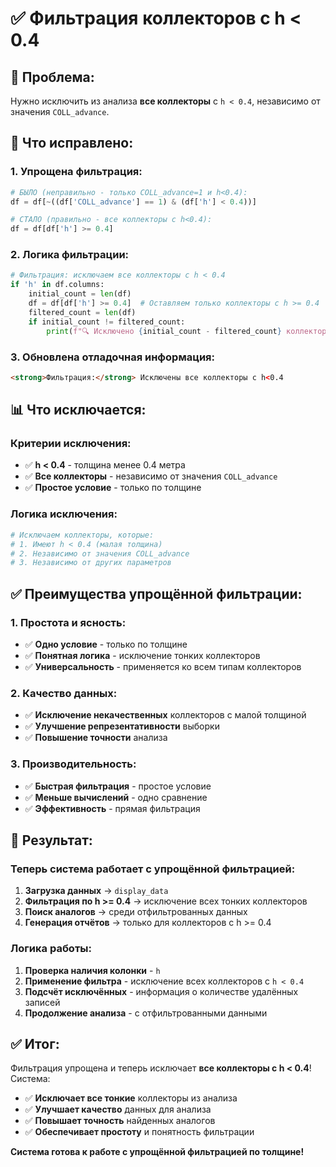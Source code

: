 # ✅ Фильтрация коллекторов с h < 0.4

## 🎯 **Проблема:**
Нужно исключить из анализа **все коллекторы** с `h < 0.4`, независимо от значения `COLL_advance`.

## 🔧 **Что исправлено:**

### **1. Упрощена фильтрация:**
```python
# БЫЛО (неправильно - только COLL_advance=1 и h<0.4):
df = df[~((df['COLL_advance'] == 1) & (df['h'] < 0.4))]

# СТАЛО (правильно - все коллекторы с h<0.4):
df = df[df['h'] >= 0.4]
```

### **2. Логика фильтрации:**
```python
# Фильтрация: исключаем все коллекторы с h < 0.4
if 'h' in df.columns:
    initial_count = len(df)
    df = df[df['h'] >= 0.4]  # Оставляем только коллекторы с h >= 0.4
    filtered_count = len(df)
    if initial_count != filtered_count:
        print(f"🔍 Исключено {initial_count - filtered_count} коллекторов с h<0.4. Осталось {filtered_count} коллекторов.")
```

### **3. Обновлена отладочная информация:**
```html
<strong>Фильтрация:</strong> Исключены все коллекторы с h<0.4
```

## 📊 **Что исключается:**

### **Критерии исключения:**
- ✅ **h < 0.4** - толщина менее 0.4 метра
- ✅ **Все коллекторы** - независимо от значения `COLL_advance`
- ✅ **Простое условие** - только по толщине

### **Логика исключения:**
```python
# Исключаем коллекторы, которые:
# 1. Имеют h < 0.4 (малая толщина)
# 2. Независимо от значения COLL_advance
# 3. Независимо от других параметров
```

## ✅ **Преимущества упрощённой фильтрации:**

### **1. Простота и ясность:**
- ✅ **Одно условие** - только по толщине
- ✅ **Понятная логика** - исключение тонких коллекторов
- ✅ **Универсальность** - применяется ко всем типам коллекторов

### **2. Качество данных:**
- ✅ **Исключение некачественных** коллекторов с малой толщиной
- ✅ **Улучшение репрезентативности** выборки
- ✅ **Повышение точности** анализа

### **3. Производительность:**
- ✅ **Быстрая фильтрация** - простое условие
- ✅ **Меньше вычислений** - одно сравнение
- ✅ **Эффективность** - прямая фильтрация

## 🎯 **Результат:**

### **Теперь система работает с упрощённой фильтрацией:**

1. **Загрузка данных** → `display_data`
2. **Фильтрация по h >= 0.4** → исключение всех тонких коллекторов
3. **Поиск аналогов** → среди отфильтрованных данных
4. **Генерация отчётов** → только для коллекторов с h >= 0.4

### **Логика работы:**

1. **Проверка наличия колонки** - `h`
2. **Применение фильтра** - исключение всех коллекторов с `h < 0.4`
3. **Подсчёт исключённых** - информация о количестве удалённых записей
4. **Продолжение анализа** - с отфильтрованными данными

## ✅ **Итог:**

Фильтрация упрощена и теперь исключает **все коллекторы с h < 0.4**! Система:

- ✅ **Исключает все тонкие** коллекторы из анализа
- ✅ **Улучшает качество** данных для анализа
- ✅ **Повышает точность** найденных аналогов
- ✅ **Обеспечивает простоту** и понятность фильтрации

**Система готова к работе с упрощённой фильтрацией по толщине!**
